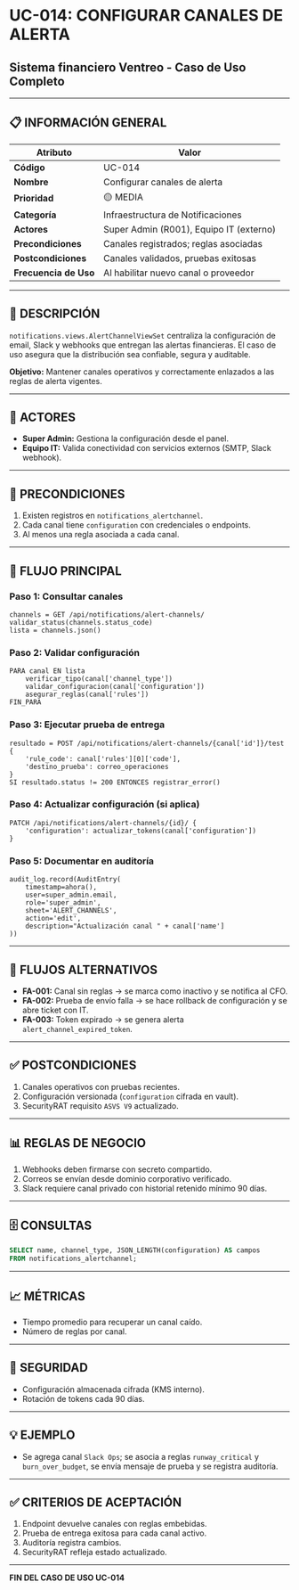 # UC-014: CONFIGURAR CANALES DE ALERTA

## Sistema financiero Ventreo - Caso de Uso Completo

---

## 📋 INFORMACIÓN GENERAL

|Atributo|Valor|
|---|---|
|**Código**|UC-014|
|**Nombre**|Configurar canales de alerta|
|**Prioridad**|🟡 MEDIA|
|**Categoría**|Infraestructura de Notificaciones|
|**Actores**|Super Admin (R001), Equipo IT (externo)|
|**Precondiciones**|Canales registrados; reglas asociadas|
|**Postcondiciones**|Canales validados, pruebas exitosas|
|**Frecuencia de Uso**|Al habilitar nuevo canal o proveedor|

---

## 🎯 DESCRIPCIÓN

`notifications.views.AlertChannelViewSet` centraliza la configuración de email, Slack y webhooks que entregan las alertas financieras. El caso de uso asegura que la distribución sea confiable, segura y auditable.

**Objetivo:** Mantener canales operativos y correctamente enlazados a las reglas de alerta vigentes.

---

## 👥 ACTORES

- **Super Admin:** Gestiona la configuración desde el panel.
- **Equipo IT:** Valida conectividad con servicios externos (SMTP, Slack webhook).

---

## 📝 PRECONDICIONES

1. Existen registros en `notifications_alertchannel`.
2. Cada canal tiene `configuration` con credenciales o endpoints.
3. Al menos una regla asociada a cada canal.

---

## 🔄 FLUJO PRINCIPAL

### Paso 1: Consultar canales

```pseudocode
channels = GET /api/notifications/alert-channels/
validar_status(channels.status_code)
lista = channels.json()
```

### Paso 2: Validar configuración

```pseudocode
PARA canal EN lista
    verificar_tipo(canal['channel_type'])
    validar_configuracion(canal['configuration'])
    asegurar_reglas(canal['rules'])
FIN_PARA
```

### Paso 3: Ejecutar prueba de entrega

```pseudocode
resultado = POST /api/notifications/alert-channels/{canal['id']}/test {
    'rule_code': canal['rules'][0]['code'],
    'destino_prueba': correo_operaciones
}
SI resultado.status != 200 ENTONCES registrar_error()
```

### Paso 4: Actualizar configuración (si aplica)

```pseudocode
PATCH /api/notifications/alert-channels/{id}/ {
    'configuration': actualizar_tokens(canal['configuration'])
}
```

### Paso 5: Documentar en auditoría

```pseudocode
audit_log.record(AuditEntry(
    timestamp=ahora(),
    user=super_admin.email,
    role='super_admin',
    sheet='ALERT_CHANNELS',
    action='edit',
    description="Actualización canal " + canal['name']
))
```

---

## 🔀 FLUJOS ALTERNATIVOS

- **FA-001:** Canal sin reglas → se marca como inactivo y se notifica al CFO.
- **FA-002:** Prueba de envío falla → se hace rollback de configuración y se abre ticket con IT.
- **FA-003:** Token expirado → se genera alerta `alert_channel_expired_token`.

---

## ✅ POSTCONDICIONES

1. Canales operativos con pruebas recientes.
2. Configuración versionada (`configuration` cifrada en vault).
3. SecurityRAT requisito `ASVS V9` actualizado.

---

## 📊 REGLAS DE NEGOCIO

1. Webhooks deben firmarse con secreto compartido.
2. Correos se envían desde dominio corporativo verificado.
3. Slack requiere canal privado con historial retenido mínimo 90 días.

---

## 🗄️ CONSULTAS

```sql
SELECT name, channel_type, JSON_LENGTH(configuration) AS campos
FROM notifications_alertchannel;
```

---

## 📈 MÉTRICAS

- Tiempo promedio para recuperar un canal caído.
- Número de reglas por canal.

---

## 🔐 SEGURIDAD

- Configuración almacenada cifrada (KMS interno).
- Rotación de tokens cada 90 días.

---

## 💡 EJEMPLO

- Se agrega canal `Slack Ops`; se asocia a reglas `runway_critical` y `burn_over_budget`, se envía mensaje de prueba y se registra auditoría.

---

## ✅ CRITERIOS DE ACEPTACIÓN

1. Endpoint devuelve canales con reglas embebidas.
2. Prueba de entrega exitosa para cada canal activo.
3. Auditoría registra cambios.
4. SecurityRAT refleja estado actualizado.

---

**FIN DEL CASO DE USO UC-014**
